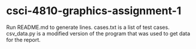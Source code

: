 # csci-4810-graphics-assignment-1
Run README.md to generate lines.
cases.txt is a list of test cases.
csv_data.py is a modified version of the program that was used to get data for the report.